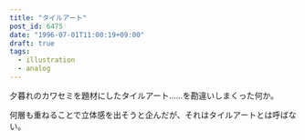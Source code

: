 ```yaml
---
title: "タイルアート"
post_id: 6475
date: "1996-07-01T11:00:19+09:00"
draft: true
tags:
  - illustration
  - analog
---
```



夕暮れのカワセミを題材にしたタイルアート……を勘違いしまくった何か。

何層も重ねることで立体感を出そうと企んだが、それはタイルアートとは呼ばない。
